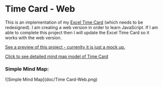# Time Card - Web

This is an implementation of my [Excel Time Card](http://spreadsheetbudget.com) (which needs to be redesigned).
I am creating a web version in order to learn JavaScript. If I am able to complete this project then I will
update the Excel Time Card so it works with the web version.

[See a preview of this project - currenlty it is just a mock up.](http://htmlpreview.github.io/?https://github.com/jon49/Tiem/blob/master/index.html)

[Click to see detailed mind map model of Time Card](https://rawgithub.com/jon49/TimeCard-Web/master/doc/Time%20Card-Web.html)

### Simple Mind Map:

![Simple Mind Map](doc/Time Card-Web.png)